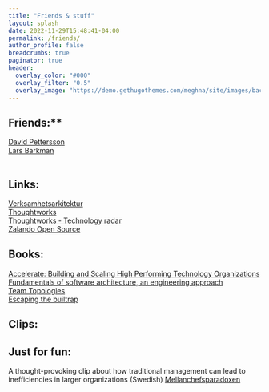 ```yaml
---
title: "Friends & stuff"
layout: splash
date: 2022-11-29T15:48:41-04:00
permalink: /friends/
author_profile: false
breadcrumbs: true
paginator: true
header:
  overlay_color: "#000"
  overlay_filter: "0.5"
  overlay_image: "https://demo.gethugothemes.com/meghna/site/images/backgrounds/hero-area.jpg"
---
```


## Friends:** 
[David Pettersson](https://www.pettersson.dev) <Br/>
[Lars Barkman](https://www.larsbarkman.com) <Br/>
<Br/>

## Links:
[Verksamhetsarkitektur](https://www.verksamhetsarkitektur.se) <Br/>
[Thoughtworks](https://www.thoughtworks.com) <Br/>
[Thoughtworks - Technology radar](https://www.thoughtworks.com/radar) <Br/>
[Zalando Open Source](https://opensource.zalando.com/) <Br/>

## Books:
[Accelerate: Building and Scaling High Performing Technology Organizations](https://danlebrero.com/2020/01/22/accelerate-high-performing-technology-orgs-summary/) <Br/>
[Fundamentals of software architecture, an engineering approach](https://fundamentalsofsoftwarearchitecture.com/)  <Br/>
[Team Topologies](https://teamtopologies.com/) <Br/>
[Escaping the builtrap](https://www.goodreads.com/book/show/42611483-escaping-the-build-trap)

## Clips:

## Just for fun:
A thought-provoking clip about how traditional management can lead to inefficiencies in larger organizations (Swedish)
[Mellanchefsparadoxen](https://youtu.be/B6Lx104sPis)

